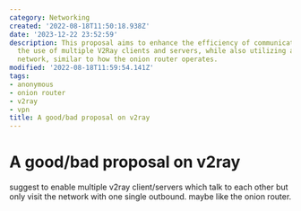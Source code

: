 ```yaml
---
category: Networking
created: '2022-08-18T11:50:18.938Z'
date: '2023-12-22 23:52:59'
description: This proposal aims to enhance the efficiency of communication by allowing
  the use of multiple V2Ray clients and servers, while also utilizing a single outbound
  network, similar to how the onion router operates.
modified: '2022-08-18T11:59:54.141Z'
tags:
- anonymous
- onion router
- v2ray
- vpn
title: A good/bad proposal on v2ray
---
```




# A good/bad proposal on v2ray

suggest to enable multiple v2ray client/servers which talk to each other but only visit the network with one single outbound. maybe like the onion router.
